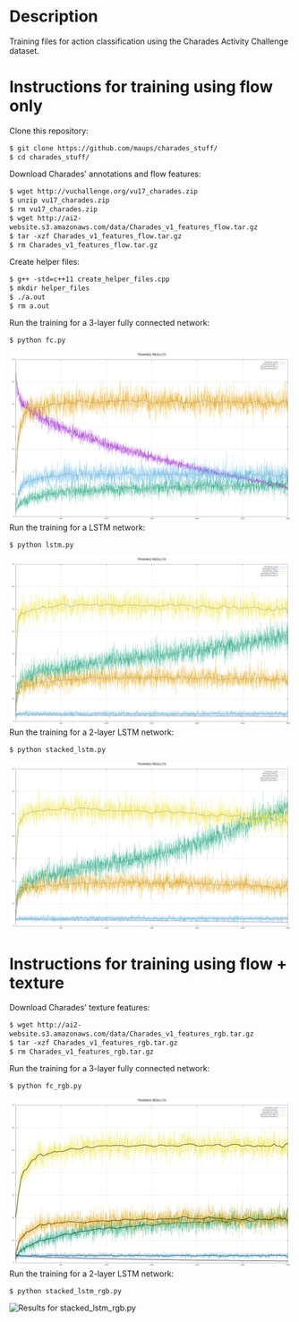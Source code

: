 # Description

Training files for action classification using the Charades Activity Challenge dataset.

# Instructions for training using flow only

Clone this repository:
```
$ git clone https://github.com/maups/charades_stuff/
$ cd charades_stuff/
```
Download Charades' annotations and flow features:
```
$ wget http://vuchallenge.org/vu17_charades.zip
$ unzip vu17_charades.zip
$ rm vu17_charades.zip
$ wget http://ai2-website.s3.amazonaws.com/data/Charades_v1_features_flow.tar.gz
$ tar -xzf Charades_v1_features_flow.tar.gz
$ rm Charades_v1_features_flow.tar.gz
```
Create helper files:
```
$ g++ -std=c++11 create_helper_files.cpp
$ mkdir helper_files
$ ./a.out
$ rm a.out
```
Run the training for a 3-layer fully connected network:
```
$ python fc.py
```
![Results for fc.py](results/res_fc.png?raw=true "fc.py")
Run the training for a LSTM network:
```
$ python lstm.py
```
![Results for lstm.py](results/res_lstm.png?raw=true "lstm.py")
Run the training for a 2-layer LSTM network:
```
$ python stacked_lstm.py
```
![Results for stacked_lstm.py](results/res_stacked_lstm.png?raw=true "stacked_lstm.py")

# Instructions for training using flow + texture

Download Charades' texture features:
```
$ wget http://ai2-website.s3.amazonaws.com/data/Charades_v1_features_rgb.tar.gz
$ tar -xzf Charades_v1_features_rgb.tar.gz
$ rm Charades_v1_features_rgb.tar.gz
```
Run the training for a 3-layer fully connected network:
```
$ python fc_rgb.py
```
![Results for fc_rgb.py](results/res_fc_rgb.png?raw=true "fc_rgb.py")
Run the training for a 2-layer LSTM network:
```
$ python stacked_lstm_rgb.py
```
![Results for stacked_lstm_rgb.py](results/res_stacked_lstm_rgb.png?raw=true "stacked_lstm_rgb.py")
